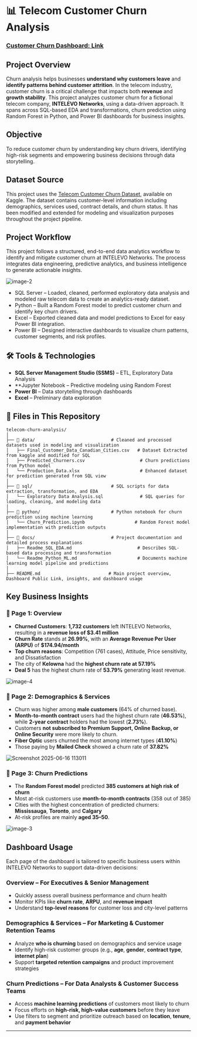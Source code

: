 # 📊 Telecom Customer Churn Analysis 

### [Customer Churn Dashboard: Link](https://app.powerbi.com/view?r=eyJrIjoiODJhYjA3MDEtY2JjZi00OGQ5LWI5Y2YtNmI1Zjg0ZTdhMWE2IiwidCI6ImI2NDE3Y2QwLTFmNzMtNDQ3MS05YTM5LTIwOTUzODIyYTM0YSIsImMiOjN9) 

## Project Overview
Churn analysis helps businesses **understand why customers leave** and **identify patterns behind customer attrition**. In the telecom industry, customer churn is a critical challenge that impacts both **revenue** and **growth stability**. This project analyzes customer churn for a fictional telecom company, **INTELEVO Networks**, using a data-driven approach. It spans across SQL-based EDA and transformations, churn prediction using Random Forest in Python, and Power BI dashboards for business insights.


## Objective
To reduce customer churn by understanding key churn drivers, identifying high-risk segments and empowering business decisions through data storytelling.

## Dataset Source
This project uses the [Telecom Customer Churn Dataset](https://www.kaggle.com/datasets/shilongzhuang/telecom-customer-churn-by-maven-analytics), available on Kaggle. The dataset contains customer-level information including demographics, services used, contract details, and churn status. It has been modified and extended for modeling and visualization purposes throughout the project pipeline.

## Project Workflow
This project follows a structured, end-to-end data analytics workflow to identify and mitigate customer churn at INTELEVO Networks. The process integrates data engineering, predictive analytics, and business intelligence to generate actionable insights.

![image-2](https://github.com/user-attachments/assets/b0db173c-c112-4194-a10d-4c4172ebe02d)


- SQL Server – Loaded, cleaned, performed exploratory data analysis and modeled raw telecom data to create an analytics-ready dataset.
- Python – Built a Random Forest model to predict customer churn and identify key churn drivers.
- Excel – Exported cleaned data and model predictions to Excel for easy Power BI integration.
- Power BI – Designed interactive dashboards to visualize churn patterns, customer segments, and risk profiles.

## 🛠 Tools & Technologies
- **SQL Server Management Studio (SSMS)** – ETL, Exploratory Data Analysis
- **Jupyter Notebook – Predictive modeling using Random Forest
- **Power BI** – Data storytelling through dashboards
- **Excel** – Preliminary data exploration

## 📂 Files in This Repository

```plaintext
telecom-churn-analysis/
│
├── 📁 data/                             # Cleaned and processed datasets used in modeling and visualization
│   ├── Final_Customer_Data_Canadian_Cities.csv   # Dataset Extracted from kaggle and modified for SQL
│   ├── Predicted_Churners.csv                     # Churn predictions from Python model
│   └── Production_Data.xlsx                       # Enhanced dataset for prediction generated from SQL view
│
├── 📁 sql/                              # SQL scripts for data extraction, transformation, and EDA
│   └── Exploratory Data Analysis.sql              # SQL queries for loading, cleaning, and modeling data
│
├── 📁 python/                           # Python notebook for churn prediction using machine learning
│   └── Churn_Prediction.ipynb                   # Random Forest model implementation with prediction outputs
│
├── 📁 docs/                             # Project documentation and detailed process explanations
│   ├── Readme_SQL_EDA.md                         # Describes SQL-based data processing and transformation
│   └── Readme_Python_ML.md                       # Documents machine learning model pipeline and predictions
│
├── README.md                          # Main project overview, Dashboard Public Link, insights, and dashboard usage

```

## Key Business Insights

### 📄 Page 1: Overview
- **Churned Customers**: **1,732 customers** left INTELEVO Networks, resulting in a **revenue loss of $3.41 million**
- **Churn Rate** stands at **26.99%**, with an **Average Revenue Per User (ARPU)** of **$174.94/month**
- **Top churn reasons**: Competition (761 cases), Attitude, Price sensitivity, and Dissatisfaction
- The city of **Kelowna** had the **highest churn rate at 57.19%**
- **Deal 5** has the highest churn rate of **53.79%** generating least revenue.
  
![image-4](https://github.com/user-attachments/assets/2b9e5a57-b3b9-47d0-bcb9-54304f1f5cf5)


### 📄 Page 2: Demographics & Services
- Churn was higher among **male customers** (64% of churned base).
- **Month-to-month contract** users had the highest churn rate (**46.53%**), while **2-year contract** holders had the lowest (**2.73%**).
- Customers **not subscribed to Premium Support, Online Backup, or Online Security** were more likely to churn.
- **Fiber Optic** users churned the most among internet types (**41.10%**)
- Those paying by **Mailed Check** showed a churn rate of **37.82%**

![Screenshot 2025-06-16 113011](https://github.com/user-attachments/assets/75fd97b8-a0c7-4b84-98d0-29ee9fb09a5b)

### 📄 Page 3: Churn Predictions
- The **Random Forest model** predicted **385 customers at high risk of churn**
- Most at-risk customers use **month-to-month contracts** (358 out of 385)
- Cities with the highest concentration of predicted churners: **Mississauga**, **Toronto**, and **Calgary**
- At-risk profiles are mainly **aged 35–50**.

![image-3](https://github.com/user-attachments/assets/c842a4e6-609b-4600-b555-b4be1283fc6b)


## Dashboard Usage

Each page of the dashboard is tailored to specific business users within INTELEVO Networks to support data-driven decisions:

### Overview – For Executives & Senior Management
- Quickly assess overall business performance and churn health
- Monitor KPIs like **churn rate**, **ARPU**, and **revenue impact**
- Understand **top-level reasons** for customer loss and city-level patterns

### Demographics & Services – For Marketing & Customer Retention Teams
- Analyze **who is churning** based on demographics and service usage
- Identify high-risk customer groups (e.g., **age**, **gender**, **contract type**, **internet plan**)
- Support **targeted retention campaigns** and product improvement strategies

### Churn Predictions – For Data Analysts & Customer Success Teams
- Access **machine learning predictions** of customers most likely to churn
- Focus efforts on **high-risk, high-value customers** before they leave
- Use filters to segment and prioritize outreach based on **location**, **tenure**, and **payment behavior**

---
